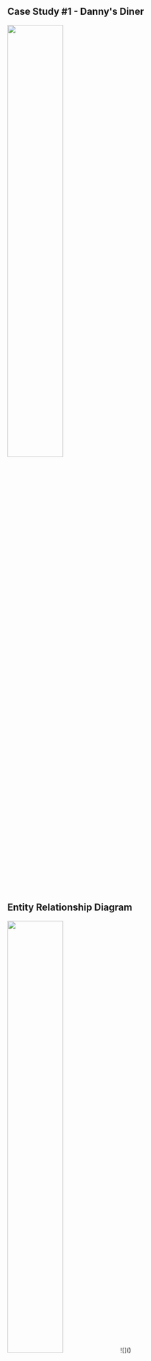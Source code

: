 ## Case Study #1 - Danny's Diner

<img src="https://8weeksqlchallenge.com/images/case-study-designs/1.png" width=50% height=50%>

## Entity Relationship Diagram

<img src="https://8weeksqlchallenge.com/images/case-study-designs/1.png" width=50% height=50%>
![]()

## 1. What is the total amount each customer spent at the restaurant?

~~~~sql
SELECT
    sales.customer_id,
    SUM(menu.price) AS total
FROM dannys_diner.sales
LEFT JOIN dannys_diner.menu
    ON sales.product_id = menu.product_id
GROUP BY
    sales.customer_id
ORDER BY
    sales.customer_id ASC
LIMIT 5;
~~~~

|customer_id|total|
|------------|--------|
| A          |	76    |
| B          |	74    |
| C          |	36    |


## 2. How many days has each customer visited the restaurant?

~~~~sql
SELECT
  	customer_id,
    COUNT (DISTINCT order_date) as visits
FROM dannys_diner.sales
GROUP BY
	customer_id
ORDER BY
	customer_id ASC
LIMIT 5;
~~~~


|customer_id|visits|
|-|-|
|A|4|
|B|6|
|C|2|



## 3. What was the first item from the menu purchased by each customer?

~~~~sql
SELECT sales.customer_id, menu.product_name AS first_item_purchased
FROM dannys_diner.sales
JOIN dannys_diner.menu ON sales.product_id = menu.product_id
WHERE sales.order_date = (
    SELECT MIN(order_date)
    FROM dannys_diner.sales
    WHERE customer_id = sales.customer_id
    )
GROUP BY sales.customer_id, menu.product_name
ORDER BY
	sales.customer_id ASC;
~~~~

|customer_id|first_item_purchased|
|-|-|
|A|curry|
|A|sushi|
|B|curry|
|C|ramen|




## 4. What is the most purchased item on the menu and how many times was it purchased by all customers?

~~~sql
SELECT
     menu.product_name,
     COUNT(menu.product_name) AS purchases
FROM dannys_diner.menu
LEFT JOIN dannys_diner.sales ON sales.product_id = menu.product_id
GROUP BY menu.product_name
ORDER BY purchases DESC
LIMIT 1;
~~~

## 5. Which item was the most popular for each customer?

~~~sql
WITH max_purchases_cte AS (
    SELECT
        sales.customer_id,
        menu.product_name,
        COUNT(menu.product_name) AS purchases
    FROM dannys_diner.menu
    LEFT JOIN dannys_diner.sales ON sales.product_id = menu.product_id
    GROUP BY sales.customer_id, menu.product_name
)
SELECT customer_id, product_name, purchases
FROM max_purchases_cte
WHERE (customer_id, purchases) IN (
    SELECT customer_id, MAX(purchases)
    FROM max_purchases_cte
    GROUP BY customer_id
)
ORDER BY customer_id;
~~~

## 6. Which item was purchased first by the customer after they became a member?

~~~sql
WITH members_purchases_cte AS (
  SELECT sales.customer_id,
         sales.order_date,
  		 menu.product_name,
  		 ROW_NUMBER() OVER (PARTITION BY sales.customer_id ORDER BY sales.order_date) AS c_order
  FROM dannys_diner.sales
  JOIN dannys_diner.menu ON sales.product_id = menu.product_id
  JOIN dannys_diner.members ON sales.customer_id = members.customer_id
  WHERE sales.order_date > members.join_date
)
SELECT customer_id,
	   order_date,
       product_name
FROM members_purchases_cte
WHERE c_order = 1;
~~~

## 7. Which item was purchased just before the customer became a member?

~~~sql
WITH members_purchases_cte AS (
  SELECT sales.customer_id,
         sales.order_date,
  		 menu.product_name,
  		 ROW_NUMBER() OVER (PARTITION BY sales.customer_id ORDER BY sales.order_date DESC) AS c_order
  FROM dannys_diner.sales
  JOIN dannys_diner.menu ON sales.product_id = menu.product_id
  JOIN dannys_diner.members ON sales.customer_id = members.customer_id
  WHERE sales.order_date < members.join_date
)
SELECT customer_id,
	   order_date,
       product_name
FROM members_purchases_cte
WHERE c_order = 1;
~~~

## 8. What is the total items and amount spent for each member before they became a member?

~~~sql
WITH members_purchases_cte AS (
  SELECT sales.customer_id,
  		 menu.product_name,
  		 menu.price,
  		COUNT(product_name) AS product_purchase
  FROM dannys_diner.sales
  JOIN dannys_diner.menu ON sales.product_id = menu.product_id
  JOIN dannys_diner.members ON sales.customer_id = members.customer_id
  WHERE sales.order_date < members.join_date
  GROUP BY sales.customer_id, menu.product_name, menu.price
)
SELECT customer_id,
	   SUM(product_purchase) AS total_items,
       SUM(price*product_purchase) AS total
FROM members_purchases_cte
GROUP BY customer_id
ORDER BY customer_id;
~~~

## 9.  If each $1 spent equates to 10 points and sushi has a 2x points multiplier - how many points would each customer have?

~~~sql
WITH members_purchases_cte AS (
  SELECT sales.customer_id,
  		 menu.product_name,
  		 menu.price,
  		COUNT(product_name) AS product_purchase,
  		CASE menu.product_name
  			WHEN 'sushi' THEN 2 ELSE 1 END AS bonus
  FROM dannys_diner.sales
  JOIN dannys_diner.menu ON sales.product_id = menu.product_id
  GROUP BY sales.customer_id, menu.product_name, menu.price
)
SELECT customer_id,
       SUM(price*product_purchase*bonus*10) AS points
FROM members_purchases_cte
GROUP BY customer_id
ORDER BY customer_id;
~~~

## 10. In the first week after a customer joins the program (including their join date) they earn 2x points on all items, not just sushi - how many points do customer A and B have at the end of January?

~~~sql
WITH dates_cte AS (
    SELECT
        m.customer_id,
        m.join_date,
        m.join_date + 6 AS valid_date,
        DATE_TRUNC('month', '2021-01-31'::DATE) + interval '1 month' - interval '1 day' AS last_date
    FROM dannys_diner.members AS m
), members_purchases_cte AS (
    SELECT s.customer_id,
  		s.order_date,
        menu.product_name,
        menu.price,
        CASE menu.product_name
            WHEN 'sushi' THEN 2 ELSE 1 END AS bonus
    FROM dannys_diner.sales AS s
    JOIN dannys_diner.menu ON s.product_id = menu.product_id
)

SELECT customer_id,
       SUM(CASE
           WHEN wk.order_date >= wk.join_date AND wk.order_date <= wk.valid_date THEN wk.price * 2 * 10
       	   WHEN wk.order_date > wk.valid_date AND wk.order_date <= wk.last_date THEN wk.price * wk.bonus * 10
           WHEN wk.order_date < wk.join_date THEN wk.price * wk.bonus * 10 ELSE 0
       END) AS total
FROM (
    SELECT mpc.*, dc.join_date, dc.valid_date, dc.last_date
    FROM members_purchases_cte AS mpc
    JOIN dates_cte AS dc ON mpc.customer_id = dc.customer_id
) AS wk
GROUP BY wk.customer_id;
~~~

## BONUS QUESTIONS

### Join All The Things
### The following questions are related creating basic data tables that Danny and his team can use to quickly derive insights without needing to join the underlying tables using SQL.

### Recreate the following table output using the available data:

~~~sql
SELECT
	sales.customer_id,
    sales.order_date,
    menu.product_name,
    menu.price,
    CASE WHEN sales.order_date >= members.join_date THEN 'Y' ELSE 'N' END AS member
FROM dannys_diner.sales
JOIN dannys_diner.menu ON sales.product_id = menu.product_id
JOIN dannys_diner.members ON sales.customer_id = members.customer_id
ORDER BY customer_id, order_date, product_name;
~~~


### Rank All The Things
### Danny also requires further information about the ranking of customer products, but he purposely does not need the ranking for non-member purchases so he expects null ranking values for the records when customers are not yet part of the loyalty program.
